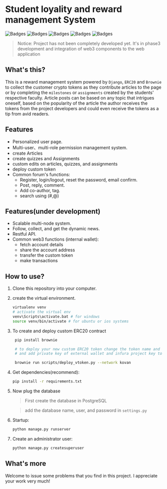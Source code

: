 # Student loyality and reward management System
![Badges](https://img.shields.io/badge/Powerd%20By-Django-blue.svg)
![Badges](https://img.shields.io/github/license/mashape/apistatus.svg)
![Badges](https://img.shields.io/badge/Powered%20By-brownie-blue)
![Badges](https://img.shields.io/badge/Protocol-ERC20-green)
![Badges](https://img.shields.io/badge/Database-postgresql-blue)

>Notice: Project has not been completely developed yet. It's in phase3 development and integration of web3 components to the web application

## What's this?
This is a reward management system powered by `Django`, `ERC20` and `Brownie` to collect the customer crypto tokens as they contribute articles to the page or by completing the `milestones` or `assignments` created by the students' respective faculty. Article posts can be based on any topic that intrigues oneself, based on the popularity of the article the author receives the tokens from the project developers and could even receive the tokens as a tip from avid readers.

## Features
- Personalized user page.
- Multi-user、multi-role permission management system.
- create Articles
- create quizzes and Assignments
- custom edits on articles, quizzes, and assignments
- deploy custom token 
- Common forum's functions:
    + Register, login/logout, reset the password, email confirm.
    + Post, reply, comment.
    + Add co-author, tag.
    + search using (#,@)

## Features(under development)
- Scalable multi-node system.
- Follow, collect, and get the dynamic news.
- Restful API.
- Common web3 functions (internal wallet):
    + fetch account details
    + share the account address
    + transfer the custom token
    + make transactions

## How to use?
1. Clone this repository into your computer.

2. create the virtual environment.
    ```bash
    virtualenv venv
    # activate the virtual env
    venv\Scripts\activate.bat # for windows
    source venv/bin/activate # for ubuntu or ios systems
    ```

3. To create and deploy custom ERC20 contract
   ```bash
    pip install brownie

    # to deploy your new custom ERC20 token change the token name and symbol in'deploy_vtoken.py'
    # and add private key of external wallet and infura project key to '.env'

    brownie run scripts/deploy_vtoken.py --network kovan
    ```
4. Get dependencies(recommend):
    ```bash
    pip install -r requirements.txt
    ```
5. Now plug the database 
    >First create the database in PostgreSQL
    
    > add the database name, user, and password in `settings.py`

6. Startup:
    ```bash
    python manage.py runserver
    ```
7. Create an administrator user:
    ```bash
    python manage.py createsuperuser
    ```

## What's more
Welcome to issue some problems that you find in this project. I appreciate your work very much!